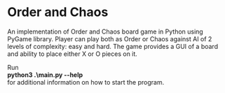 # Order and Chaos
An implementation of Order and Chaos board game in Python using PyGame library. Player
can play both as Order or Chaos against AI of 2 levels of complexity: easy and hard. The
game provides a GUI of a board and ability to place either X or O pieces on it.


Run  
<b>python3 .\main.py --help</b></br>
for additional information on how to start the program.
